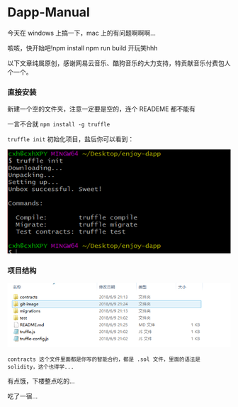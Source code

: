 # Dapp-Manual

今天在 windows 上搞一下，mac 上的有问题啊啊啊... 

咳咳，快开始吧!npm install npm run build 开玩笑hhh

以下文章纯属原创，感谢网易云音乐、酷狗音乐的大力支持，特贡献音乐付费包人个一个。

### 直接安装

新建一个空的文件夹，注意一定要是空的，连个 READEME 都不能有

一言不合就 `npm install -g truffle `

`truffle init` 初始化项目，盐后你可以看到：

![image](https://github.com/cuixiaohui233/Dapp-Manual-/blob/master/git-image/success.PNG)

### 项目结构

![image](https://github.com/cuixiaohui233/Dapp-Manual-/blob/master/git-image/catalog.png)

`contracts 这个文件里面都是你写的智能合约，都是 .sol 文件，里面的语法是 solidity，这个也得学...`

有点饿，下楼整点吃的...

吃了一宿...
